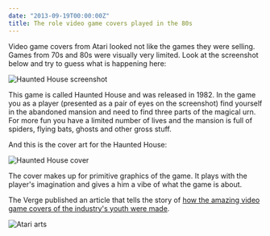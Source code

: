 ```yaml
---
date: "2013-09-19T00:00:00Z"
title: The role video game covers played in the 80s
---
```


Video game covers from Atari looked not like the games they were selling. Games from 70s and 80s were visually very limited. Look at the screenshot below and try to guess what is happening here:

![Haunted House screenshot](/img/posts/hauntedhouse.png)

This game is called Haunted House and was released in 1982. In the game you as a player (presented as a pair of eyes on the screenshot) find yourself in the abandoned mansion and need to find three parts of the magical urn. For more fun you have a limited number of lives and the mansion is full of spiders, flying bats, ghosts and other gross stuff.

And this is the cover art for the Haunted House:

![Haunted House cover](/img/posts/hauntedhouse.jpg)

The cover makes up for primitive graphics of the game. It plays with the player's imagination and gives a him a vibe of what the game is about.

The Verge published an article that tells the story of [how the amazing video game covers of the industry's youth were made](http://www.theverge.com/2013/9/19/4716444/how-atari-box-art-turned-8-bit-games-into-virtual-wonderlands).

![Atari arts](/img/posts/atari-arts.jpg)